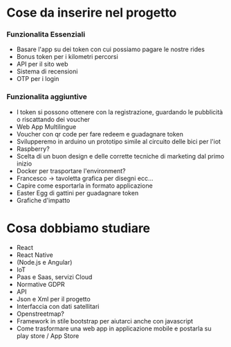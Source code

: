 # Cose da inserire nel progetto

### Funzionalita Essenziali
- Basare l'app su dei token con cui possiamo pagare le nostre rides
- Bonus token per i kilometri percorsi
- API per il sito web
- Sistema di recensioni
- OTP per i login


### Funzionalita aggiuntive
- I token si possono ottenere con la registrazione, guardando le pubblicità o riscattando dei voucher
- Web App Multilingue
- Voucher con qr code per fare redeem e guadagnare token
- Svilupperemo in arduino un prototipo simile al circuito delle bici per l'iot
- Raspberry?
- Scelta di un buon design e delle corrette tecniche di marketing dal primo inizio
- Docker per trasportare l'environment?
- Francesco -> tavoletta grafica per disegni ecc...
- Capire come esportarla in formato applicazione
- Easter Egg di gattini per guadagnare token
- Grafiche d'impatto


# Cosa dobbiamo studiare
- React
- React Native
- (Node.js e Angular)
- IoT
- Paas e Saas, servizi Cloud
- Normative GDPR
- API
- Json e Xml per il progetto
- Interfaccia con dati satellitari
- Openstreetmap?
- Framework in stile bootstrap per aiutarci anche con javascript
- Come trasformare una web app in applicazione mobile e postarla su play store / App Store
